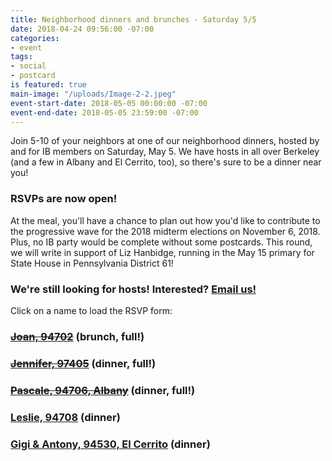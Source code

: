 ```yaml
---
title: Neighborhood dinners and brunches - Saturday 5/5
date: 2018-04-24 09:56:00 -07:00
categories:
- event
tags:
- social
- postcard
is featured: true
main-image: "/uploads/Image-2-2.jpeg"
event-start-date: 2018-05-05 00:00:00 -07:00
event-end-date: 2018-05-05 23:59:00 -07:00
---
```


Join 5-10 of your neighbors at one of our neighborhood dinners, hosted by and for IB members on Saturday, May 5. We have hosts in all over Berkeley (and a few in Albany and El Cerrito, too), so there's sure to be a dinner near you!

### RSVPs are now open!

At the meal, you'll have a chance to plan out how you'd like to contribute to the progressive wave for the 2018 midterm elections on November 6, 2018. Plus, no IB party would be complete without some postcards. This round, we will write in support of Liz Hanbidge, running in the May 15 primary for State House in Pennsylvania District 61!

### We're still looking for hosts! Interested? [Email us!](mailto:info@indivisibleberkeley.org)

Click on a name to load the RSVP form:

### [~~Joan, 94702~~](https://docs.google.com/forms/d/e/1FAIpQLSfNAh6vr1wqHXgYrz4PVt0Lf-6XRljjaT-trJFJFB7NiZ_HRw/viewform) (brunch, full!)

### [~~Jennifer, 97405~~](https://docs.google.com/forms/d/e/1FAIpQLScJwliOKyoc7BwHBdZEmWnAKwHlbJSiy031Id5SiqmXcFvokQ/viewform) (dinner, full!)

### [~~Pascale, 94706, Albany~~](https://docs.google.com/forms/d/e/1FAIpQLSdtIuLy8FDVPnVaGGGgzPVQazmPOUa7FEa5_ftVP6_mP5PCIQ/viewform) (dinner, full!)

### [Leslie, 94708](https://docs.google.com/forms/d/e/1FAIpQLSdcaYUOdL0x1YWw8WKUoVlZmBDJTkwL9HQ1lV4Y54r5FLL49w/viewform) (dinner)

### [Gigi & Antony, 94530, El Cerrito](https://docs.google.com/forms/d/e/1FAIpQLScBip23hSEKFgusGs4dV-tV05zNrPOoC8vx9FVsu_7WQub2uA/viewform) (dinner)